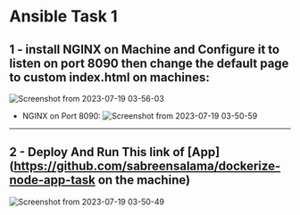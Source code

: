 # Ansible Task 1
## 1 - install NGINX on Machine and Configure it to listen on port 8090 then change the default page to custom index.html on machines:
![Screenshot from 2023-07-19 03-56-03](https://github.com/amrabunemr98/Sprints-tasks/assets/128842547/69adc22f-a408-4966-8a95-887a2e317559)
- NGINX on Port 8090:
![Screenshot from 2023-07-19 03-50-59](https://github.com/amrabunemr98/Sprints-tasks/assets/128842547/818c3695-9703-432a-898c-3f414a9f9cd8)
-------------------------------------------------------
## 2 - Deploy And Run This link of [App](https://github.com/sabreensalama/dockerize-node-app-task on the machine)
![Screenshot from 2023-07-19 03-50-49](https://github.com/amrabunemr98/Sprints-tasks/assets/128842547/0352f71c-72a9-4ee4-97cf-a6c8e2a9467d)
